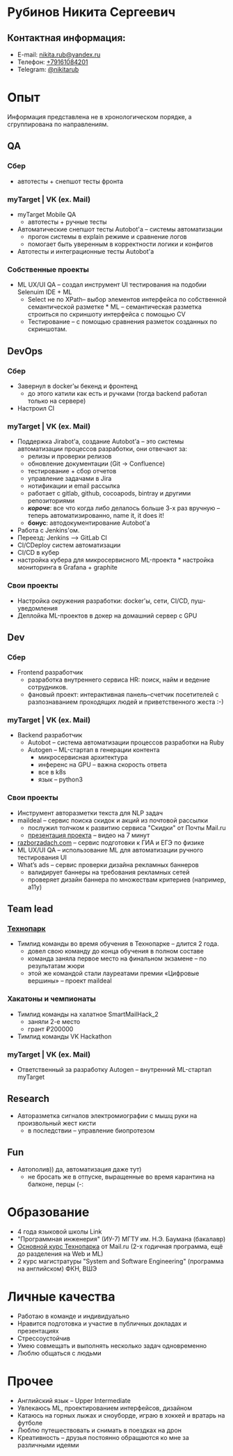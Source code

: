 # Рубинов Никита Сергеевич 

## Контактная информация:
* E-mail: [nikita.rub@yandex.ru](mailto:nikita.rub@yandex.ru) 
* Телефон: [+79161084201](tel:+79161084201)
* Telegram: [@nikitarub](https://t.me/nikitarub)


# Опыт

Информация представлена не в хронологическом порядке, а сгруппирована по направлениям. 

## QA


### Сбер 

* автотесты + снепшот тесты фронта

### myTarget | VK (ex. Mail)

* myTarget Mobile QA
	* автотесты + ручные тесты
* Автоматические снепшот тесты Autobot'а – системы автоматизации
	* прогон системы в explain режиме и сравнение логов
	* помогает быть уверенным в корректности логики и конфигов
* Автотесты и интеграционные тесты Autobot'a 

### Собственные проекты

* ML UX/UI QA – создал инструмент UI тестирования на подобии Selenuim IDE + ML
	* Select не по XPath– выбор элементов интерфейса по собственной семантической разметке
	* ML – семантическая разметка строиться по скриншоту интерфейса с помощью CV
	* Тестирование – с помощью сравнения разметок созданных по скриншотам.



## DevOps 


### Сбер

* Завернул в docker'ы бекенд и фронтенд
	* до этого катили как есть и ручками (тогда backend работал только на сервере)
* Настроил CI

### myTarget | VK (ex. Mail)

* Поддержка Jirabot’а, создание Autobot’а – это системы автоматизации процессов разработки, они отвечают за:
  * релизы и проверки релизов
  * обновление документации (Git -> Confluence)
  * тестирование + сбор отчетов
  * управление задачами в Jira
  * нотификации и email рассылка 
  * работает с gitlab, github, cocoapods, bintray и другими репозиториями
  * ***короче***: все что когда либо делалось больше 3-х раз вручную – теперь автоматизированно, name it, it does it!
  * **бонус**: автодокументирование Autobot'а
* Работа с Jenkins'ом.
* Переезд: Jenkins –> GitLab CI 
* CI/CDeploy систем автоматизации 
* CI/CD в кубер
* настройка кубера для микросервисного ML-проекта
* настройка мониторинга в Grafana + graphite

### Свои проекты

* Настройка окружения разработки: docker'ы, сети, CI/CD, пуш-уведомления
* Деплойка ML-проектов в докер на домашний сервер с GPU



## Dev


### Сбер

* Frontend разработчик
	* разработка внутреннего сервиса HR: поиск, найм и ведение сотрудников.
	* фановый проект: интерактивная панель–счетчик посетителей с разпознаванием проходящих людей и приветственного жеста :-)

### myTarget | VK (ex. Mail)

* Backend разработчик 
	* Autobot – система автоматизации процессов разработки на Ruby
	* Autogen – ML-стартап в генерации контента 
		* микросервисная архитектура 
		* инференс на GPU – важна скорость ответа
		* все в k8s
		* язык – python3 


### Свои проекты 

* Инструмент авторазметки текста для NLP задач
* maildeal – сервис поиска скидок и акций из почтовой рассылки 
	* послужил толчком к развитию сервиса "Скидки" от Почты Mail.ru 
	* [презентация проекта](https://youtu.be/V0ZhU7IBGhc?t=601) – видео на 7 минут
* [razborzadach.com](https://razborzadach.com) – сервис подготовки к ГИА и ЕГЭ по физике
* ML UX/UI QA – использование ML для автоматизации ручного тестирования UI
* What’s ads – сервис проверки дизайна рекламных баннеров
	* валидирует баннеры на требования рекламных сетей
	* проверяет дизайн баннера по множествам критериев (например, a11y)



## Team lead


### [Технопарк](https://park.vk.company/)

* Тимлид команды во время обучения в Технопарке – длится 2 года.
	* довел свою команду до конца обучения в полном составе
	* команда заняла первое место на финальном экзамене – по результатам жюри
	* этой же командой стали лауреатами премии «Цифровые вершины» – проект maildeal

### Хакатоны и чемпионаты

* Тимлид команды на халатное SmartMailHack_2
	* заняли 2-е место 
	* грант ₽200000
* Тимлид команды VK Hackathon


### myTarget | VK (ex. Mail)

* Ответственный за разработку Autogen – внутренний ML-стартап myTarget



## Researсh

* Авторазметка сигналов электромиографии с мышц руки на произвольный жест кисти 
	* в последствии – управление биопротезом



## Fun

* Автополив)) да, автоматизация даже тут)
	* не бросать же в отпуске, выращенные во время карантина на балконе, перцы (-:



# Образование 

* 4 года языковой школы Link
* "Программная инженерия" (ИУ-7) МГТУ им. Н.Э. Баумана (бакалавр)
* [Основной курс Технопарка](https://park.mail.ru/curriculum/program/main/) от Mail.ru (2-х годичная программа, ещё до разделения на Web и ML)
* 2 курс магистратуры "System and Software Engineering" (программа на английском) ФКН, ВШЭ


# Личные качества

* Работаю в команде и индивидуально
* Нравится подготовка и участие в публичных докладах и презентациях
* Стрессоустойчив
* Умею совмещать и выполнять несколько задач одновременно
* Люблю общаться с людьми


# Прочее

* Английский язык – Upper Intermediate
* Увлекаюсь ML, проектированием интерфейсов, дизайном
* Катаюсь на горных лыжах и сноуборде, играю в хоккей и вратарь на футболе
* Люблю путешествовать и снимать в поездках на дрон
* Креативность – друзья постоянно обращаются ко мне за различными идеями
